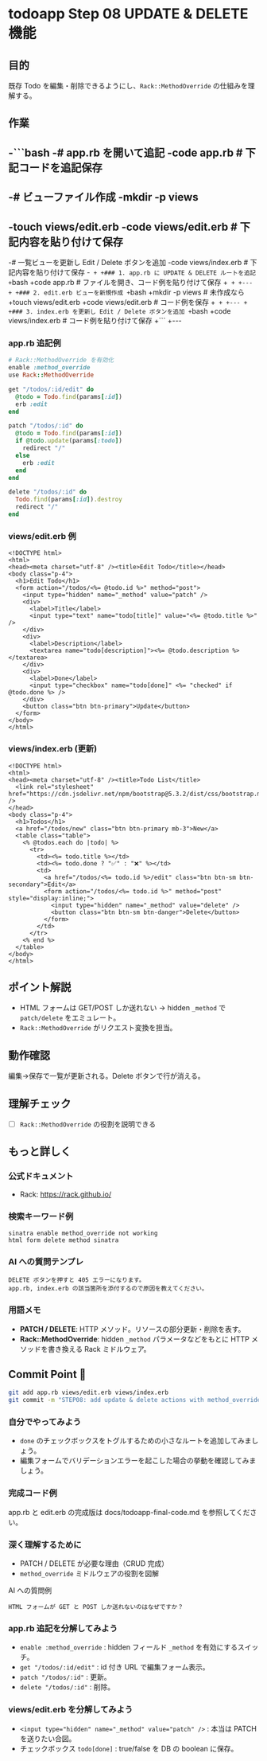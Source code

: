 # todoapp Step 08 UPDATE & DELETE 機能

## 目的
既存 Todo を編集・削除できるようにし、`Rack::MethodOverride` の仕組みを理解する。

## 作業
-```bash
-# app.rb を開いて追記
-code app.rb   # 下記コードを追記保存
-
-# ビューファイル作成
-mkdir -p views
-
-touch views/edit.erb
-code views/edit.erb   # 下記内容を貼り付けて保存
-
-# 一覧ビューを更新し Edit / Delete ボタンを追加
-code views/index.erb   # 下記内容を貼り付けて保存
-```
+
+### 1. app.rb に UPDATE & DELETE ルートを追記
+```bash
+code app.rb   # ファイルを開き、コード例を貼り付けて保存
+```
+
+---
+
+### 2. edit.erb ビューを新規作成
+```bash
+mkdir -p views        # 未作成なら
+touch views/edit.erb
+code views/edit.erb   # コード例を保存
+```
+
+---
+
+### 3. index.erb を更新し Edit / Delete ボタンを追加
+```bash
+code views/index.erb  # コード例を貼り付けて保存
+```
+---

### app.rb 追記例
```ruby
# Rack::MethodOverride を有効化
enable :method_override
use Rack::MethodOverride

get "/todos/:id/edit" do
  @todo = Todo.find(params[:id])
  erb :edit
end

patch "/todos/:id" do
  @todo = Todo.find(params[:id])
  if @todo.update(params[:todo])
    redirect "/"
  else
    erb :edit
  end
end

delete "/todos/:id" do
  Todo.find(params[:id]).destroy
  redirect "/"
end
```

### views/edit.erb 例
```erb
<!DOCTYPE html>
<html>
<head><meta charset="utf-8" /><title>Edit Todo</title></head>
<body class="p-4">
  <h1>Edit Todo</h1>
  <form action="/todos/<%= @todo.id %>" method="post">
    <input type="hidden" name="_method" value="patch" />
    <div>
      <label>Title</label>
      <input type="text" name="todo[title]" value="<%= @todo.title %>" />
    </div>
    <div>
      <label>Description</label>
      <textarea name="todo[description]"><%= @todo.description %></textarea>
    </div>
    <div>
      <label>Done</label>
      <input type="checkbox" name="todo[done]" <%= "checked" if @todo.done %> />
    </div>
    <button class="btn btn-primary">Update</button>
  </form>
</body>
</html>
```

### views/index.erb (更新)
```erb
<!DOCTYPE html>
<html>
<head><meta charset="utf-8" /><title>Todo List</title>
  <link rel="stylesheet" href="https://cdn.jsdelivr.net/npm/bootstrap@5.3.2/dist/css/bootstrap.min.css" />
</head>
<body class="p-4">
  <h1>Todos</h1>
  <a href="/todos/new" class="btn btn-primary mb-3">New</a>
  <table class="table">
    <% @todos.each do |todo| %>
      <tr>
        <td><%= todo.title %></td>
        <td><%= todo.done ? "✅" : "❌" %></td>
        <td>
          <a href="/todos/<%= todo.id %>/edit" class="btn btn-sm btn-secondary">Edit</a>
          <form action="/todos/<%= todo.id %>" method="post" style="display:inline;">
            <input type="hidden" name="_method" value="delete" />
            <button class="btn btn-sm btn-danger">Delete</button>
          </form>
        </td>
      </tr>
    <% end %>
  </table>
</body>
</html>
```

## ポイント解説
- HTML フォームは GET/POST しか送れない → hidden `_method` で `patch/delete` をエミュレート。
- `Rack::MethodOverride` がリクエスト変換を担当。

## 動作確認
編集→保存で一覧が更新される。Delete ボタンで行が消える。

## 理解チェック
- [ ] `Rack::MethodOverride` の役割を説明できる

## もっと詳しく
### 公式ドキュメント
- Rack: https://rack.github.io/

### 検索キーワード例
```
sinatra enable method_override not working
html form delete method sinatra
```

### AI への質問テンプレ
```
DELETE ボタンを押すと 405 エラーになります。
app.rb, index.erb の該当箇所を添付するので原因を教えてください。
```

### 用語メモ
- **PATCH / DELETE**: HTTP メソッド。リソースの部分更新・削除を表す。
- **Rack::MethodOverride**: hidden `_method` パラメータなどをもとに HTTP メソッドを書き換える Rack ミドルウェア。

## Commit Point 🚩
```bash
git add app.rb views/edit.erb views/index.erb
git commit -m "STEP08: add update & delete actions with method_override"
```

### 自分でやってみよう
- `done` のチェックボックスをトグルするための小さなルートを追加してみましょう。
- 編集フォームでバリデーションエラーを起こした場合の挙動を確認してみましょう。

### 完成コード例
app.rb と edit.erb の完成版は docs/todoapp-final-code.md を参照してください。

### 深く理解するために
- PATCH / DELETE が必要な理由（CRUD 完成）
- `method_override` ミドルウェアの役割を図解

AI への質問例
```
HTML フォームが GET と POST しか送れないのはなぜですか？
```

### app.rb 追記を分解してみよう
- `enable :method_override` : hidden フィールド `_method` を有効にするスイッチ。
- `get "/todos/:id/edit"` : id 付き URL で編集フォーム表示。
- `patch "/todos/:id"` : 更新。
- `delete "/todos/:id"` : 削除。

### views/edit.erb を分解してみよう
- `<input type="hidden" name="_method" value="patch" />` : 本当は PATCH を送りたい合図。
- チェックボックス `todo[done]` : true/false を DB の boolean に保存。 